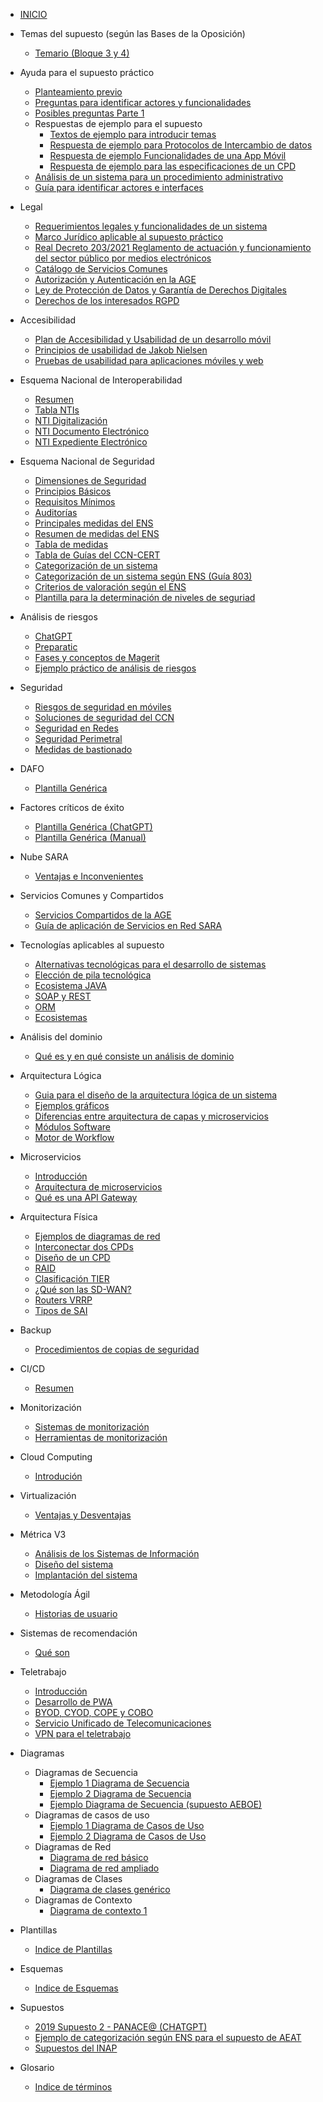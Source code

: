 <!-- docs/_sidebar.md -->


- [INICIO](./)  

- Temas del supuesto (según las Bases de la Oposición)
  - [Temario (Bloque 3 y 4)](./temas/Bases-Opo/temario.md)
- Ayuda para el supuesto práctico
  - [Planteamiento previo](./temas/Consideraciones-del-supuesto/planteamiento-previo.md)
  - [Preguntas para identificar actores y funcionalidades](./temas/Consideraciones-del-supuesto/Preguntas-indentificar-actores-funcionalidades.md)
  - [Posibles preguntas Parte 1](./temas/Estadisticas-preguntas/posibles-preguntas-1.md)
  - Respuestas de ejemplo para el supuesto
    - [Textos de ejemplo para introducir temas](./temas/Consideraciones-del-supuesto/respuestas-de-ejemplo/textos-introduccion-ejemplos.md)
    - [Respuesta de ejemplo para Protocolos de Intercambio de datos](./temas/Consideraciones-del-supuesto/respuestas-de-ejemplo/ejemplo-respuesta-protocolos-intercambio-datos.md)
    - [Respuesta de ejemplo Funcionalidades de una App Móvil](./temas/Consideraciones-del-supuesto/respuestas-de-ejemplo/ejemplo-respuesta-app-movil.md)
    - [Respuesta de ejemplo para las especificaciones de un CPD](./temas/Consideraciones-del-supuesto/respuestas-de-ejemplo/ejemplo-respuesta-cpd.md)
  - [Análisis de un sistema para un procedimiento administrativo](./temas/Consideraciones-del-supuesto/analisis-sistema-procedimiento-administrativo.md)
  - [Guía para identificar actores e interfaces](./temas/Consideraciones-del-supuesto/guia-identificar-actores.md)
- Legal
  - [Requerimientos legales y funcionalidades de un sistema](./temas/Legal/funcionalidades-requerimientos.md)
  - [Marco Jurídico aplicable al supuesto práctico](./temas/Legal/Marco-Juridico.md)
  - [Real Decreto 203/2021 Reglamento de actuación y funcionamiento del sector público por medios electrónicos](./temas/Legal/RD-203-2021.md)
  - [Catálogo de Servicios Comunes](./temas/Legal/servicios-comunes.md)
  - [Autorización y Autenticación en la AGE](./temas/Legal/autorizacion-autenticacion.md)
  - [Ley de Protección de Datos y Garantía de Derechos Digitales](./temas/Legal/LOPDGDD.md)
  - [Derechos de los interesados RGPD](./temas/Legal/derechos-interesados-RGPD.md)
- Accesibilidad
  - [Plan de Accesibilidad y Usabilidad de un desarrollo móvil](./temas/Accesibilidad/plan-accesibilidad-usabilidad.md)
  - [Principios de usabilidad de Jakob Nielsen](./temas/Accesibilidad/principios-jakob-nielsen.md)
  - [Pruebas de usabilidad para aplicaciones móviles y web](./temas/Accesibilidad/prueba-usabilidad-web.md)
- Esquema Nacional de Interoperabilidad
  - [Resumen](./temas/ENI/resumen.md)
  - [Tabla NTIs](./temas/ENI/tabla-nti.md)
  - [NTI Digitalización](./temas/ENI/nti-digitalizacion.md)
  - [NTI Documento Electrónico](./temas/ENI/nti-documento-electronico.md)
  - [NTI Expediente Electrónico](./temas/ENI/nti-expediente-electronico.md)
- Esquema Nacional de Seguridad
  - [Dimensiones de Seguridad](./temas/ENS/dimensiones-seguridad.md)
  - [Principios Básicos](./temas/ENS/principios-basicos.md)
  - [Requisitos Mínimos](./temas/ENS/requisitos-minimos.md)
  - [Auditorías](./temas/ENS/auditorias.md)
  - [Principales medidas del ENS](./temas/ENS/principales-medidas.md)
  - [Resumen de medidas del ENS](./temas/ENS/resumen-medidas.md)
  - [Tabla de medidas](./temas/ENS/tabla-medidas.md)
  - [Tabla de Guías del CCN-CERT](./temas/ENS/tabla-guias-ccn.md)
  - [Categorización de un sistema](./temas/ENS/categorizacion-sistema.md)
  - [Categorización de un sistema según ENS (Guía 803)](./temas/ENS/categorizar-segun-ens.md)
  - [Criterios de valoración según el ENS](./temas/ENS/criterios-valoracion.md)
  - [Plantilla para la determinación de niveles de seguriad](./temas/ENS/plantilla-determinacion-niveles.md)
- Análisis de riesgos
  - [ChatGPT](./temas/Analisis-de-riesgos/chatgpt.md)
  - [Preparatic](./temas/Analisis-de-riesgos/preparatic.md)
  - [Fases y conceptos de Magerit](./temas/Analisis-de-riesgos/magerit.md)
  - [Ejemplo práctico de análisis de riesgos](./temas/Analisis-de-riesgos/ejemplo-magerit.md)
- Seguridad
  - [Riesgos de seguridad en móviles](./temas/Seguridad/riesgos-seguridad-moviles.md)
  - [Soluciones de seguridad del CCN](./temas/Seguridad/soluciones-ccn.md)
  - [Seguridad en Redes](./temas/Seguridad/seguridad-redes.md)
  - [Seguridad Perimetral](./temas/Seguridad/seguridad-perimetral.md)
  - [Medidas de bastionado](./temas/Seguridad/medidas-bastionado.md)
- DAFO
  - [Plantilla Genérica](./temas/DAFO/plantilla_generica.md)
- Factores críticos de éxito
  - [Plantilla Genérica (ChatGPT)](./temas/Factores-Criticos-Exito/plantilla-generica-chatgpt.md)
  - [Plantilla Genérica (Manual)](./temas/Factores-Criticos-Exito/plantilla-generica-manual.md)
- Nube SARA
  - [Ventajas e Inconvenientes](./temas/Nube-SARA/ventajas-inconvenientes.md)
- Servicios Comunes y Compartidos
  - [Servicios Compartidos de la AGE](./temas/Servicios-Comunes-Compartidos/servicios-compartidos.md)
  - [Guía de aplicación de Servicios en Red SARA](./temas/Servicios-Comunes-Compartidos/guia-redsara.md)
- Tecnologías aplicables al supuesto
  - [Alternativas tecnológicas para el desarrollo de sistemas](./temas/Tecnologias/alternativas-tecnologicas-desarrollo-sistemas.md)
  - [Elección de pila tecnológica](./temas/Tecnologias/eleccion-pila-tecnologica.md)
  - [Ecosistema JAVA](./temas/Tecnologias/ecosistema-java.md)
  - [SOAP y REST](./temas/Tecnologias/soap-rest.md)
  - [ORM](./temas/Tecnologias/orm.md)
  - [Ecosistemas](./temas/Tecnologias/ecosistemas.md)
- Análisis del dominio
  - [Qué es y en qué consiste un análisis de dominio](./temas/Analisis-Dominio/analisis-dominio.md)
- Arquitectura Lógica
  - [Guia para el diseño de la arquitectura lógica de un sistema](./temas/Arquitectura-logica/guia-diseno-arquitectura-logica.md)
  - [Ejemplos gráficos](./temas/Arquitectura-logica/ejemplos-graficos.md)
  - [Diferencias entre arquitectura de capas y microservicios](./temas/Arquitectura-logica/diferencias-modelo-capas-microservicios.md)
  - [Módulos Software](./temas/Arquitectura-logica/modulos-sw.md)
  - [Motor de Workflow](./temas/Arquitectura-logica/motor-de-workflow.md)
- Microservicios
  - [Introducción](./temas/Microservicios/introduccion.md)
  - [Arquitectura de microservicios](./temas/Microservicios/arquitectura-microservicios.md)
  - [Qué es una API Gateway](./temas/Microservicios/que-es-una-apigateway.md)
- Arquitectura Física
  - [Ejemplos de diagramas de red](./temas/Arquitectura-Fisica/diagramas-de-red.md)
  - [Interconectar dos CPDs](./temas/Arquitectura-Fisica/2-cpd-conectados.md)
  - [Diseño de un CPD](./temas/Arquitectura-Fisica/diseno-cpd.md)
  - [RAID](./temas/Arquitectura-Fisica/raid.md)
  - [Clasificación TIER](./temas/Arquitectura-Fisica/clasificacion-tier.md)
  - [¿Qué son las SD-WAN?](./temas/Arquitectura-Fisica/sd-wan.md)
  - [Routers VRRP](./temas/Arquitectura-Fisica/routers-vrrp.md)
  - [Tipos de SAI](./temas/Arquitectura-Fisica/sai.md)
- Backup
  - [Procedimientos de copias de seguridad](./temas/Backup/procedimientos.md)
- CI/CD
  - [Resumen](./temas/ci-cd/resumen.md)
- Monitorización
  - [Sistemas de monitorización](./temas/Monitorizacion/sistema-monitorizacion.md)
  - [Herramientas de monitorización](./temas/Monitorizacion/herramientas-monitorizacion.md)
- Cloud Computing
  - [Introdución](./temas/Cloud-Computing/introduccion.md)
- Virtualización
  - [Ventajas y Desventajas](./temas/Virtualizacion/ventajas-desventajas.md)
- Métrica V3
  - [Análisis de los Sistemas de Información](./temas/Metrica3/Analisis-de-sistemas-de-informacion.md)
  - [Diseño del sistema](./temas/Metrica3/Diseno-del-sistema.md)
  - [Implantación del sistema](./temas/Metrica3/implantacion-sistema.md)
- Metodología Ágil
  - [Historias de usuario](./temas/Metologia-Agil/historias-de-usuario.md)
- Sistemas de recomendación
  - [Qué son](./temas/Sistemas-Recomendacion/que_son.md)
- Teletrabajo
  - [Introducción](./temas/Teletrabajo/introduccion.md)
  - [Desarrollo de PWA](./temas/Teletrabajo/desarrollo-pwa.md)
  - [BYOD, CYOD, COPE y COBO](./temas/Teletrabajo/byod-cyod-cope-cobo.md)
  - [Servicio Unificado de Telecomunicaciones](./temas/Teletrabajo/servicio-unificado-teleco.md)
  - [VPN para el teletrabajo](./temas/Teletrabajo/vpn-teletrabajo.md)
- Diagramas
  - Diagramas de Secuencia
    - [Ejemplo 1 Diagrama de Secuencia](./temas/Diagramas/ejemplo1-diagrama-secuencia.md)
    - [Ejemplo 2 Diagrama de Secuencia](./temas/Diagramas/ejemplo2-diagrama-secuencia.md)
    - [Ejemplo Diagrama de Secuencia (supuesto AEBOE)](./temas/Diagramas/diagrama-secuencia-subasta-aoboe.md)
  - Diagramas de casos de uso
    - [Ejemplo 1 Diagrama de Casos de Uso](./temas/Diagramas/ejemplo1-diagrama-casos-de-uso.md)
    - [Ejemplo 2 Diagrama de Casos de Uso](./temas/Diagramas/ejemplo2-diagrama-casos-de-uso.md)
  - Diagramas de Red
    - [Diagrama de red básico](./temas/Diagramas/diagrama-red-basico.md)
    - [Diagrama de red ampliado](./temas/Diagramas/diagrama-red-ampliado.md)
  - Diagramas de Clases
    - [Diagrama de clases genérico](./temas/Diagramas/ejemplo1-diagrama-clases.md)
  - Diagramas de Contexto
    - [Diagrama de contexto 1](./temas/Diagramas/diagrama-contexto-1.md)
- Plantillas
  - [Indice de Plantillas](./plantillas/indice.md)
- Esquemas
  - [Indice de Esquemas](./esquemas/indice.md)
- Supuestos
  - [2019 Supuesto 2 - PANACE@ (CHATGPT)](./supuestos/2019-panacea/chatgpt.md)
  - [Ejemplo de categorización según ENS para el supuesto de AEAT](./supuestos/aeat/ejemplo-categorizacion-ens.md)
  - [Supuestos del INAP](./supuestos/inap/indice.md)
- Glosario
  - [Indice de términos](./temas/glosario.md)
